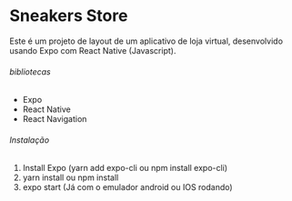 # Sneakers Store

Este é um projeto de layout de um aplicativo de loja virtual, desenvolvido usando Expo com React Native (Javascript).

###### bibliotecas 

- Expo
- React Native
- React Navigation

###### Instalação

1. Install Expo (yarn add expo-cli ou npm install expo-cli)
2. yarn install ou npm install
3. expo start (Já com o emulador android ou IOS rodando)

